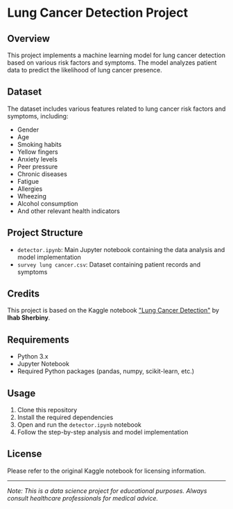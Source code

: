 # Lung Cancer Detection Project

## Overview
This project implements a machine learning model for lung cancer detection based on various risk factors and symptoms. The model analyzes patient data to predict the likelihood of lung cancer presence.

## Dataset
The dataset includes various features related to lung cancer risk factors and symptoms, including:
- Gender
- Age
- Smoking habits
- Yellow fingers
- Anxiety levels
- Peer pressure
- Chronic diseases
- Fatigue
- Allergies
- Wheezing
- Alcohol consumption
- And other relevant health indicators

## Project Structure
- `detector.ipynb`: Main Jupyter notebook containing the data analysis and model implementation
- `survey lung cancer.csv`: Dataset containing patient records and symptoms

## Credits
This project is based on the Kaggle notebook ["Lung Cancer Detection"](https://www.kaggle.com/code/ihabsherbiny/lung-cancer-detection) by **Ihab Sherbiny**.

## Requirements
- Python 3.x
- Jupyter Notebook
- Required Python packages (pandas, numpy, scikit-learn, etc.)

## Usage
1. Clone this repository
2. Install the required dependencies
3. Open and run the `detector.ipynb` notebook
4. Follow the step-by-step analysis and model implementation

## License
Please refer to the original Kaggle notebook for licensing information.

---
*Note: This is a data science project for educational purposes. Always consult healthcare professionals for medical advice.* 
